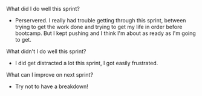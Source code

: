 What did I do well this sprint?
- Perservered. I really had trouble getting through this sprint, between trying to get the work done and trying to get my life in order before bootcamp. But I kept pushing and I think I'm about as ready as I'm going to get.

What didn't I do well this sprint?
- I did get distracted a lot this sprint, I got easily frustrated.

What can I improve on next sprint?
- Try not to have a breakdown!
